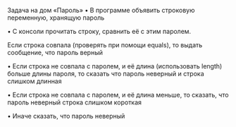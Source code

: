 Задача на дом «Пароль»
• В программе объявить строковую переменную, хранящую пароль

• С консоли прочитать строку, сравнить её с этим паролем.

Если строка совпала (проверять при помощи equals), то выдать сообщение, что пароль верный

• Если строка не совпала с паролем, и её длина (использовать length) больше длины пароля, то сказать что пароль неверный и строка слишком длинная

• Если строка не совпала с паролем, и её длина меньше, то сказать, что пароль неверный строка слишком короткая

• Иначе сказать, что пароль неверный